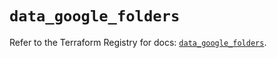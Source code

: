 # `data_google_folders`

Refer to the Terraform Registry for docs: [`data_google_folders`](https://registry.terraform.io/providers/hashicorp/google-beta/5.18.0/docs/data-sources/google_folders).
